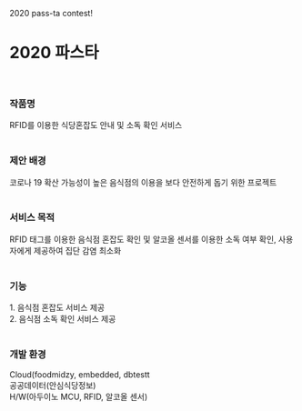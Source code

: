 2020 pass-ta contest!

<h1>2020 파스타</h1></br>

<h3>작품명</h3>
RFID를 이용한 식당혼잡도 안내 및 소독 확인 서비스</br></br>

<h3>제안 배경</h3> 
코로나 19 확산 가능성이 높은 음식점의 이용을 보다 안전하게 돕기 위한 프로젝트 </br></br>

<h3>서비스 목적</h3>
RFID 태그를 이용한 음식점 혼잡도 확인 및 알코올 센서를 이용한 소독 여부 확인, 사용자에게 제공하여 집단 감염 최소화</br></br>

<h3>기능</h3>
1. 음식점 혼잡도 서비스 제공</br>
2. 음식점 소독 확인 서비스 제공</br></br>

<h3>개발 환경</h3>
Cloud(foodmidzy, embedded, dbtestt</br>
공공데이터(안심식당정보)</br>
H/W(아두이노 MCU, RFID, 알코올 센서)</br></br>
